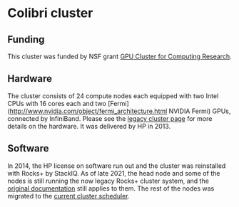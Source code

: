 # Colibri cluster

## Funding
This cluster was funded by NSF grant [GPU Cluster for Computing Research](http://www.nsf.gov/awardsearch/showAward.do?AwardNumber=0958354).
## Hardware
The cluster consists of 24 compute nodes each equipped with two Intel CPUs with 16 cores each and two [Fermi](http://www.nvidia.com/object/fermi_architecture.html NVIDIA Fermi) GPUs, connected by InfiniBand. Please see the [legacy cluster page](http://math.ucdenver.edu/colibri) for more details on the hardware. It was delivered by HP in 2013. 
## Software
In 2014, the HP license on software run out and the cluster was reinstalled with Rocks+ by StackIQ. As of late 2021, the head node and some of the nodes is still running the now legacy Rocks+ cluster system, and the [original documentation](http://ccm.ucdenver.edu/wiki/Category:Colibri_cluster) still applies to them. The rest of the nodes was migrated to the [current cluster scheduler](../clusters_guide). 



